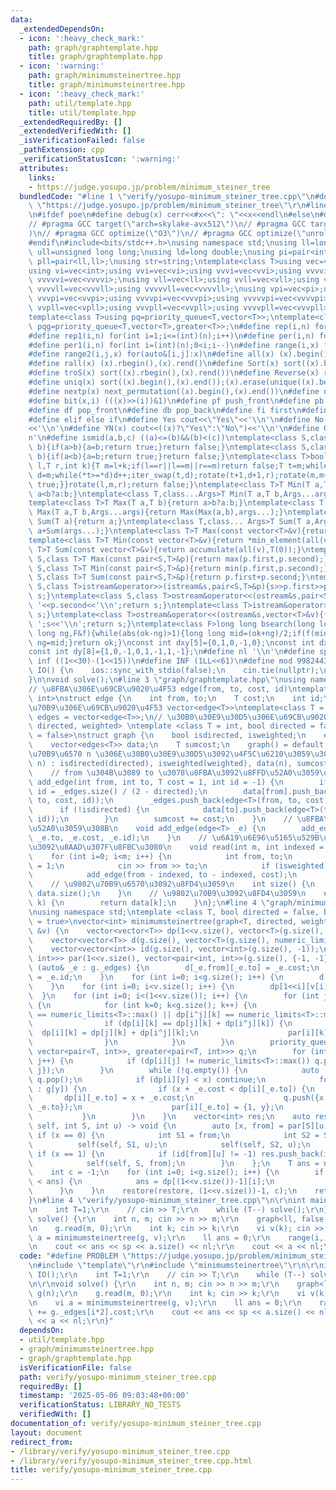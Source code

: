 ```yaml
---
data:
  _extendedDependsOn:
  - icon: ':heavy_check_mark:'
    path: graph/graphtemplate.hpp
    title: graph/graphtemplate.hpp
  - icon: ':warning:'
    path: graph/minimumsteinertree.hpp
    title: graph/minimumsteinertree.hpp
  - icon: ':heavy_check_mark:'
    path: util/template.hpp
    title: util/template.hpp
  _extendedRequiredBy: []
  _extendedVerifiedWith: []
  _isVerificationFailed: false
  _pathExtension: cpp
  _verificationStatusIcon: ':warning:'
  attributes:
    links:
    - https://judge.yosupo.jp/problem/minimum_steiner_tree
  bundledCode: "#line 1 \"verify/yosupo-minimum_steiner_tree.cpp\"\n#define PROBLEM\
    \ \"https://judge.yosupo.jp/problem/minimum_steiner_tree\"\r\n#line 2 \"util/template.hpp\"\
    \n#ifdef poe\n#define debug(x) cerr<<#x<<\": \"<<x<<endl\n#else\n#define debug(x)\n\
    // #pragma GCC target(\"arch=skylake-avx512\")\n// #pragma GCC target(\"avx2\"\
    )\n// #pragma GCC optimize(\"O3\")\n// #pragma GCC optimize(\"unroll-loops\")\n\
    #endif\n#include<bits/stdc++.h>\nusing namespace std;\nusing ll=long long;\nusing\
    \ ull=unsigned long long;\nusing ld=long double;\nusing pi=pair<int,int>;\nusing\
    \ pll=pair<ll,ll>;\nusing str=string;\ntemplate<class T>using vec=vector<T>;\n\
    using vi=vec<int>;using vvi=vec<vi>;using vvvi=vec<vvi>;using vvvvi=vec<vvvi>;using\
    \ vvvvvi=vec<vvvvi>;\nusing vll=vec<ll>;using vvll=vec<vll>;using vvvll=vec<vvll>;using\
    \ vvvvll=vec<vvvll>;using vvvvvll=vec<vvvvll>;\nusing vpi=vec<pi>;using vvpi=vec<vpi>;using\
    \ vvvpi=vec<vvpi>;using vvvvpi=vec<vvvpi>;using vvvvvpi=vec<vvvvpi>;\nusing vpll=vec<pll>;using\
    \ vvpll=vec<vpll>;using vvvpll=vec<vvpll>;using vvvvpll=vec<vvvpll>;using vvvvvpll=vec<vvvvpll>;\n\
    template<class T>using pq=priority_queue<T,vector<T>>;\ntemplate<class T>using\
    \ pqg=priority_queue<T,vector<T>,greater<T>>;\n#define rep(i,n) for(int i=0;i<(int)(n);i++)\n\
    #define rep1(i,n) for(int i=1;i<=(int)(n);i++)\n#define per(i,n) for(int i=(int)(n)-1;0<=i;i--)\n\
    #define per1(i,n) for(int i=(int)(n);0<i;i--)\n#define range(i,x) for(auto&i:x)\n\
    #define range2(i,j,x) for(auto&[i,j]:x)\n#define all(x) (x).begin(),(x).end()\n\
    #define rall(x) (x).rbegin(),(x).rend()\n#define Sort(x) sort((x).begin(),(x).end())\n\
    #define troS(x) sort((x).rbegin(),(x).rend())\n#define Reverse(x) reverse((x).begin(),(x).end())\n\
    #define uniq(x) sort((x).begin(),(x).end());(x).erase(unique((x).begin(),(x).end()),(x).end())\n\
    #define nextp(x) next_permutation((x).begin(),(x).end())\n#define nextc(x,k) next_combination((x).begin(),(x).end(),k)\n\
    #define bit(x,i) (((x)>>(i))&1)\n#define pf push_front\n#define pb push_back\n\
    #define df pop_front\n#define db pop_back\n#define fi first\n#define se second\n\
    #define elif else if\n#define Yes cout<<\"Yes\"<<'\\n'\n#define No cout<<\"No\"\
    <<'\\n'\n#define YN(x) cout<<((x)?\"Yes\":\"No\")<<'\\n'\n#define O(x) cout<<(x)<<'\\\
    n'\n#define ismid(a,b,c) ((a)<=(b)&&(b)<(c))\ntemplate<class S,class T>bool chmin(S&a,T\
    \ b){if(a>b){a=b;return true;}return false;}\ntemplate<class S,class T>bool chmax(S&a,T\
    \ b){if(a<b){a=b;return true;}return false;}\ntemplate<class T>bool next_combination(T\
    \ l,T r,int k){T m=l+k;if(l==r||l==m||r==m)return false;T t=m;while(l!=t){t--;if(*t<*(r-1)){T\
    \ d=m;while(*t>=*d)d++;iter_swap(t,d);rotate(t+1,d+1,r);rotate(m,m+(r-d)-1,r);return\
    \ true;}}rotate(l,m,r);return false;}\ntemplate<class T>T Min(T a,T b){return\
    \ a<b?a:b;}\ntemplate<class T,class...Args>T Min(T a,T b,Args...args){return Min(Min(a,b),args...);}\n\
    template<class T>T Max(T a,T b){return a>b?a:b;}\ntemplate<class T,class...Args>T\
    \ Max(T a,T b,Args...args){return Max(Max(a,b),args...);}\ntemplate<class T>T\
    \ Sum(T a){return a;}\ntemplate<class T,class... Args>T Sum(T a,Args... args){return\
    \ a+Sum(args...);}\ntemplate<class T>T Max(const vector<T>&v){return *max_element(all(v));}\n\
    template<class T>T Min(const vector<T>&v){return *min_element(all(v));}\ntemplate<class\
    \ T>T Sum(const vector<T>&v){return accumulate(all(v),T(0));}\ntemplate<class\
    \ S,class T>T Max(const pair<S,T>&p){return max(p.first,p.second);}\ntemplate<class\
    \ S,class T>T Min(const pair<S,T>&p){return min(p.first,p.second);}\ntemplate<class\
    \ S,class T>T Sum(const pair<S,T>&p){return p.first+p.second;}\ntemplate<class\
    \ S,class T>istream&operator>>(istream&s,pair<S,T>&p){s>>p.first>>p.second;return\
    \ s;}\ntemplate<class S,class T>ostream&operator<<(ostream&s,pair<S,T>&p){s<<p.first<<'\
    \ '<<p.second<<'\\n';return s;}\ntemplate<class T>istream&operator>>(istream&s,vector<T>&v){for(auto&i:v)s>>i;return\
    \ s;}\ntemplate<class T>ostream&operator<<(ostream&s,vector<T>&v){for(auto&i:v)s<<i<<'\
    \ ';s<<'\\n';return s;}\ntemplate<class F>long long bsearch(long long ok,long\
    \ long ng,F&f){while(abs(ok-ng)>1){long long mid=(ok+ng)/2;if(f(mid))ok=mid;else\
    \ ng=mid;}return ok;}\nconst int dxy[5]={0,1,0,-1,0};\nconst int dx[8]={0,1,0,-1,1,1,-1,-1};\n\
    const int dy[8]={1,0,-1,0,1,-1,1,-1};\n#define nl '\\n'\n#define sp ' '\n#define\
    \ inf ((1<<30)-(1<<15))\n#define INF (1LL<<61)\n#define mod 998244353\n\nvoid\
    \ IO() {\n    ios::sync_with_stdio(false);\n    cin.tie(nullptr);\n    cout<<fixed<<setprecision(30);\n\
    }\n\nvoid solve();\n#line 3 \"graph/graphtemplate.hpp\"\nusing namespace std;\n\
    // \u8FBA\u306E\u69CB\u9020\u4F53 edge(from, to, cost, id)\ntemplate<class T =\
    \ int>\nstruct edge {\n    int from, to;\n    T cost;\n    int id;\n};\n// \u9802\
    \u70B9\u306E\u69CB\u9020\u4F53 vector<edge<T>>\ntemplate<class T = int>\nusing\
    \ edges = vector<edge<T>>;\n// \u30B0\u30E9\u30D5\u306E\u69CB\u9020\u4F53 graph<T,\
    \ directed, weighted> \ntemplate <class T = int, bool directed = false, bool weighted\
    \ = false>\nstruct graph {\n    bool isdirected, isweighted;\n    edges<T> _edges;\n\
    \    vector<edges<T>> data;\n    T sumcost;\n    graph() = default;\n    // \u9802\
    \u70B9\u6570 n \u306E\u30B0\u30E9\u30D5\u3092\u4F5C\u6210\u3059\u308B\n    graph(int\
    \ n) : isdirected(directed), isweighted(weighted), data(n), sumcost(T{}) {}\n\
    \    // from \u304B\u3089 to \u3078\u8FBA\u3092\u8FFD\u52A0\u3059\u308B\n    void\
    \ add_edge(int from, int to, T cost = 1, int id = -1) {\n        if (id == -1)\
    \ id = _edges.size() / (2 - directed);\n        data[from].push_back(edge<T>(from,\
    \ to, cost, id));\n        _edges.push_back(edge<T>(from, to, cost, id));\n  \
    \      if (!isdirected) {\n            data[to].push_back(edge<T>(to, from, cost,\
    \ id));\n        }\n        sumcost += cost;\n    }\n    // \u8FBA\u3092\u8FFD\
    \u52A0\u3059\u308B\n    void add_edge(edge<T> _e) {\n        add_edge(_e.from,\
    \ _e.to, _e.cost, _e.id);\n    }\n    // \u6A19\u6E96\u5165\u529B\u304B\u3089\u8FBA\
    \u3092\u8AAD\u307F\u8FBC\u3080\n    void read(int m, int indexed = 1) {\n    \
    \    for (int i=0; i<m; i++) {\n            int from, to;\n            T cost\
    \ = 1;\n            cin >> from >> to;\n            if (isweighted) cin >> cost;\n\
    \            add_edge(from - indexed, to - indexed, cost);\n        }\n    }\n\
    \    // \u9802\u70B9\u6570\u3092\u8FD4\u3059\n    int size() {\n        return\
    \ data.size();\n    }\n    // \u9802\u70B9\u3092\u8FD4\u3059\n    edges<T> operator[](int\
    \ k) {\n        return data[k];\n    }\n};\n#line 4 \"graph/minimumsteinertree.hpp\"\
    \nusing namespace std;\ntemplate <class T, bool directed = false, bool weighted\
    \ = true>\nvector<int> minimumsteinertree(graph<T, directed, weighted> &g, vector<int>\
    \ &v) {\n    vector<vector<T>> dp(1<<v.size(), vector<T>(g.size(), numeric_limits<T>::max()));\n\
    \    vector<vector<T>> d(g.size(), vector<T>(g.size(), numeric_limits<T>::max()));\n\
    \    vector<vector<int>> id(g.size(), vector<int>(g.size(), -1));\n    vector<vector<pair<int,\
    \ int>>> par(1<<v.size(), vector<pair<int, int>>(g.size(), {-1, -1}));\n    for\
    \ (auto& _e : g._edges) {\n        d[_e.from][_e.to] = _e.cost;\n        id[_e.from][_e.to]\
    \ = _e.id;\n    }\n    for (int i=0; i<g.size(); i++) {\n        d[i][i] = 0;\n\
    \    }\n    for (int i=0; i<v.size(); i++) {\n        dp[1<<i][v[i]] = 0;\n  \
    \  }\n    for (int i=0; i<(1<<v.size()); i++) {\n        for (int j=i; 0<j; j=(j-1)&i)\
    \ {\n            for (int k=0; k<g.size(); k++) {\n                if (dp[j][k]\
    \ == numeric_limits<T>::max() || dp[i^j][k] == numeric_limits<T>::max()) continue;\n\
    \                if (dp[i][k] == dp[j][k] + dp[i^j][k]) {\n                  \
    \  dp[i][k] = dp[j][k] + dp[i^j][k];\n                    par[i][k] = {0, j};\n\
    \                }\n            }\n        }\n        priority_queue<pair<T, int>,\
    \ vector<pair<T, int>>, greater<pair<T, int>>> q;\n        for (int j=0; j<g.size();\
    \ j++) {\n            if (dp[i][j] != numeric_limits<T>::max()) q.push({dp[i][j],\
    \ j});\n        }\n        while (!q.empty()) {\n            auto [x, y] = q.top();\
    \ q.pop();\n            if (dp[i][y] < x) continue;\n            for (auto& _e\
    \ : g[y]) {\n                if (x + _e.cost < dp[i][_e.to]) {\n             \
    \       dp[i][_e.to] = x + _e.cost;\n                    q.push({x + _e.cost,\
    \ _e.to});\n                    par[i][_e.to] = {1, y};\n                }\n \
    \           }\n        }\n    }\n    vector<int> res;\n    auto restore = [&](auto&&\
    \ self, int S, int u) -> void {\n        auto [x, from] = par[S][u];\n       \
    \ if (x == 0) {\n            int S1 = from;\n            int S2 = S ^ S1;\n  \
    \          self(self, S1, u);\n            self(self, S2, u);\n        } else\
    \ if (x == 1) {\n            if (id[from][u] != -1) res.push_back(id[from][u]);\n\
    \            self(self, S, from);\n        }\n    };\n    T ans = numeric_limits<T>::max();\n\
    \    int c = -1;\n    for (int i=0; i<g.size(); i++) {\n        if (dp[(1<<v.size())-1][i]\
    \ < ans) {\n            ans = dp[(1<<v.size())-1][i];\n            c = i;\n  \
    \      }\n    }\n    restore(restore, (1<<v.size())-1, c);\n    return res;\n\
    }\n#line 4 \"verify/yosupo-minimum_steiner_tree.cpp\"\n\r\nint main() { IO();\r\
    \n    int T=1;\r\n    // cin >> T;\r\n    while (T--) solve();\r\n}\r\n\r\nvoid\
    \ solve() {\r\n    int n, m; cin >> n >> m;\r\n    graph<ll, false, true> g(n);\r\
    \n    g.read(m, 0);\r\n    int k; cin >> k;\r\n    vi v(k); cin >> v;\r\n    vi\
    \ a = minimumsteinertree(g, v);\r\n    ll ans = 0;\r\n    range(i, a) ans += g._edges[i*2].cost;\r\
    \n    cout << ans << sp << a.size() << nl;\r\n    cout << a << nl;\r\n}\n"
  code: "#define PROBLEM \"https://judge.yosupo.jp/problem/minimum_steiner_tree\"\r\
    \n#include \"template\"\r\n#include \"minimumsteinertree\"\r\n\r\nint main() {\
    \ IO();\r\n    int T=1;\r\n    // cin >> T;\r\n    while (T--) solve();\r\n}\r\
    \n\r\nvoid solve() {\r\n    int n, m; cin >> n >> m;\r\n    graph<ll, false, true>\
    \ g(n);\r\n    g.read(m, 0);\r\n    int k; cin >> k;\r\n    vi v(k); cin >> v;\r\
    \n    vi a = minimumsteinertree(g, v);\r\n    ll ans = 0;\r\n    range(i, a) ans\
    \ += g._edges[i*2].cost;\r\n    cout << ans << sp << a.size() << nl;\r\n    cout\
    \ << a << nl;\r\n}"
  dependsOn:
  - util/template.hpp
  - graph/minimumsteinertree.hpp
  - graph/graphtemplate.hpp
  isVerificationFile: false
  path: verify/yosupo-minimum_steiner_tree.cpp
  requiredBy: []
  timestamp: '2025-05-06 09:03:48+00:00'
  verificationStatus: LIBRARY_NO_TESTS
  verifiedWith: []
documentation_of: verify/yosupo-minimum_steiner_tree.cpp
layout: document
redirect_from:
- /library/verify/yosupo-minimum_steiner_tree.cpp
- /library/verify/yosupo-minimum_steiner_tree.cpp.html
title: verify/yosupo-minimum_steiner_tree.cpp
---
```

